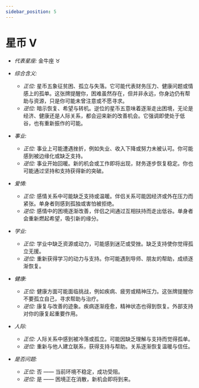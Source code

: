 ```yaml
---
sidebar_position: 5
---
```


# 星币 V

- *代表星座:* 金牛座 ♉️
- *综合含义:* 
  - *正位:* 星币五象征贫困、孤立与失落。它可能代表财务压力、健康问题或情感上的孤单。这张牌提醒你，困难虽然存在，但并非永远，你身边仍有帮助与资源，只是你可能未曾注意或不愿寻求。
  - *逆位:* 暗示恢复、希望与转机。逆位的星币五意味着逐渐走出困境，无论是经济、健康还是人际关系，都会迎来新的改善机会。它强调即使处于低谷，也有重新振作的可能。
    
- *事业:* 
  - *正位:* 事业上可能遭遇挫折，例如失业、收入下降或努力未被认可。你可能感到被边缘化或缺乏支持。
  - *逆位:* 事业开始回暖。新的机会或工作即将出现，财务逐步恢复稳定。你也可能通过坚持和支持获得新的突破。
    
- *爱情:* 
  - *正位:* 感情关系中可能缺乏支持或温暖。伴侣关系可能因经济或外在压力而紧张。单身者则感到孤独或害怕被拒绝。
  - *逆位:* 感情中的困境逐渐改善，伴侣之间通过互相扶持而走出低谷。单身者会重新燃起希望，吸引新的缘分。
    
- *学业:* 
  - *正位:* 学业中缺乏资源或动力，可能感到迷茫或受挫。缺乏支持使你觉得孤立无援。
  - *逆位:* 重新获得学习的动力与支持。你可能遇到导师、朋友的帮助，成绩逐渐恢复。
    
- *健康:* 
  - *正位:* 健康方面可能面临挑战，例如疾病、疲劳或精神压力。这张牌提醒你不要孤立自己，寻求帮助与治疗。
  - *逆位:* 康复与改善的迹象。疾病逐渐痊愈，精神状态也得到恢复。外部支持对你的康复起重要作用。
    
- *人际:* 
  - *正位:* 人际关系中感到被冷落或孤立。可能因缺乏理解与支持而觉得孤单。
  - *逆位:* 重新与他人建立联系，获得支持与帮助。关系逐渐恢复温暖与信任。

    
- *是否问题:* 
  - *正位:* 否 —— 当前环境不稳定，成功受阻。
  - *逆位:* 是 —— 困境正在消散，新机会即将到来。
